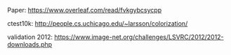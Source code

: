 Paper: https://www.overleaf.com/read/fvkgybcsycpp 

ctest10k: http://people.cs.uchicago.edu/~larsson/colorization/

validation 2012: https://www.image-net.org/challenges/LSVRC/2012/2012-downloads.php
